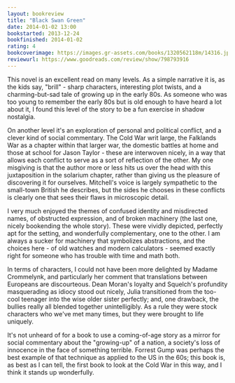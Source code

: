 ```yaml
---
layout: bookreview
title: "Black Swan Green"
date: 2014-01-02 13:00
bookstarted: 2013-12-24
bookfinished: 2014-01-02
rating: 4
bookcoverimage: https://images.gr-assets.com/books/1320562118m/14316.jpg
reviewurl: https://www.goodreads.com/review/show/798793916
---
```


This novel is an excellent read on many levels. As a simple narrative it is, as the kids say, "brill" - sharp characters, interesting plot twists, and a charming-but-sad tale of growing up in the early 80s. As someone who was too young to remember the early 80s but is old enough to have heard a lot about it, I found this level of the story to be a fun exercise in shadow nostalgia.



On another level it's an exploration of personal and political conflict, and a clever kind of social commentary. The Cold War writ large, the Falklands War as a chapter within that larger war, the domestic battles at home and those at school for Jason Taylor - these are interwoven nicely, in a way that allows each conflict to serve as a sort of reflection of the other. My one misgiving is that the author more or less hits us over the head with this juxtaposition in the solarium chapter, rather than giving us the pleasure of discovering it for ourselves. Mitchell's voice is largely sympathetic to the small-town British he describes, but the sides he chooses in these conflicts is clearly one that sees their flaws in microscopic detail.



I very much enjoyed the themes of confused identity and misdirected names, of obstructed expression, and of broken machinery (the last one, nicely bookending the whole story). These were vividly depicted, perfectly apt for the setting, and wonderfully complementary, one to the other. I am always a sucker for machinery that symbolizes abstractions, and the choices here - of old watches and modern calculators - seemed exactly right for someone who has trouble with time and math both.



In terms of characters, I could not have been more delighted by Madame Crommelynk, and particularly her comment that translations between Europeans are discourteous. Dean Moran's loyalty and Squelch's profundity masquerading as idiocy stood out nicely, Julia transitioned from the too-cool teenager into the wise older sister perfectly; and, one drawback, the bullies really all blended together unintelligibly. As a rule they were stock characters who we've met many times, but they were brought to life uniquely.



It's not unheard of for a book to use a coming-of-age story as a mirror for social commentary about the "growing-up" of a nation, a society's loss of innocence in the face of something terrible. Forrest Gump was perhaps the best example of that technique as applied to the US in the 60s; this book is, as best as I can tell, the first book to look at the Cold War in this way, and I think it stands up wonderfully.